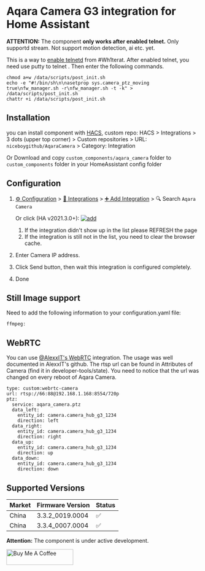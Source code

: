 # Aqara Camera G3 integration for Home Assistant

**ATTENTION:** The component **only works after enabled telnet.** Only supportd stream. Not support motion detection, ai etc. yet.

This is a way to [enable telnetd](https://github.com/Wh1terat/aQRootG3) from #Wh1terat. After enabled telnet, you need use putty to telnet <ip of your G3>. Then enter the following commands.

```
chmod a+w /data/scripts/post_init.sh
echo -e "#!/bin/sh\n\nasetprop sys.camera_ptz_moving true\nfw_manager.sh -r\nfw_manager.sh -t -k" > /data/scripts/post_init.sh
chattr +i /data/scripts/post_init.sh
```


## Installation

you can install component with [HACS](https://hacs.xyz),  custom repo: HACS > Integrations > 3 dots (upper top corner) > Custom repositories > URL: `niceboygithub/AqaraCamera` > Category: Integration

Or Download and copy `custom_components/aqara_camera` folder to `custom_components` folder in your HomeAssistant config folder


## Configuration

1. [⚙️ Configuration](https://my.home-assistant.io/redirect/config) > [🧩 Integrations](https://my.home-assistant.io/redirect/integrations) > [➕ Add Integration](https://my.home-assistant.io/redirect/config_flow_start?domain=aqara_camera) > 🔍 Search `Aqara Camera`

    Or click (HA v2021.3.0+): [![add](https://my.home-assistant.io/badges/config_flow_start.svg)](https://my.home-assistant.io/redirect/config_flow_start?domain=aqara_camera)
   1. If the integration didn't show up in the list please REFRESH the page
   2. If the integration is still not in the list, you need to clear the browser cache.
2. Enter Camera IP address.
3. Click Send button, then wait this integration is configured completely.
4. Done

## Still Image support

Need to add the following information to your configuration.yaml file:

```
ffmpeg:
```
## WebRTC

You can use [@AlexxIT's WebRTC](https://github.com/AlexxIT/WebRTC) integration. The usage was well documented in AlexxIT's github.
The rtsp url can be found in Attributes of Camera (find it in developer-tools/state).
You need to notice that the url was changed on every reboot of Aqara Camera.

```
type: custom:webrtc-camera
url: rtsp://66:88@192.168.1.168:8554/720p
ptz:
  service: aqara_camera.ptz
  data_left:
    entity_id: camera.camera_hub_g3_1234
    direction: left
  data_right:
    entity_id: camera.camera_hub_g3_1234
    direction: right
  data_up:
    entity_id: camera.camera_hub_g3_1234
    direction: up
  data_down:
    entity_id: camera.camera_hub_g3_1234
    direction: down
```

Supported Versions
---------------

| Market | Firmware Version | Status |
| -------| --------------- | -- |
| China  | 3.3.2_0019.0004 | :white_check_mark: |
| China  | 3.3.4_0007.0004  | :white_check_mark: |


**Attention:** The component is under active development.

<a href="https://www.buymeacoffee.com/niceboygithub" target="_blank"><img src="https://cdn.buymeacoffee.com/buttons/default-orange.png" alt="Buy Me A Coffee" height="41" width="174"></a>
